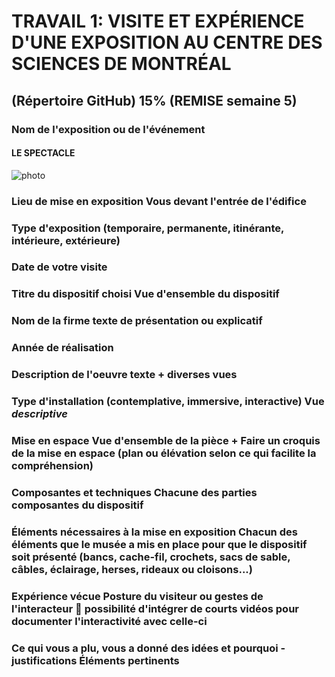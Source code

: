 # TRAVAIL 1: VISITE ET EXPÉRIENCE D'UNE EXPOSITION AU CENTRE DES SCIENCES DE MONTRÉAL
## (Répertoire GitHub) 15% (REMISE semaine 5)


### Nom de l'exposition ou de l'événement 
#### LE SPECTACLE 
![photo](./medias/le_spectacle.webp.=250x)

### Lieu de mise en exposition    Vous devant l'entrée de l'édifice

### Type d'exposition (temporaire, permanente, itinérante, intérieure, extérieure) 

### Date de votre visite

### Titre du dispositif choisi Vue d'ensemble du dispositif

### Nom de la firme   texte de présentation ou explicatif

### Année de réalisation

### Description de l'oeuvre   texte + diverses vues 

### Type d'installation (contemplative, immersive, interactive) Vue *descriptive*

### Mise en espace  Vue d'ensemble de la pièce + Faire un croquis de la mise en espace (plan ou élévation selon ce qui facilite la compréhension)

### Composantes et techniques Chacune des parties composantes du dispositif 

### Éléments nécessaires à la mise en exposition   Chacun des éléments que le musée a mis en place pour que le dispositif soit présenté (bancs, cache-fil, crochets, sacs de sable, câbles, éclairage, herses, rideaux ou cloisons...)

### Expérience vécue    Posture du visiteur ou gestes de l'interacteur :movie_camera: possibilité d'intégrer de courts vidéos pour documenter l'interactivité avec celle-ci 

### Ce qui vous a plu, vous a donné des idées et pourquoi - justifications   Éléments pertinents
